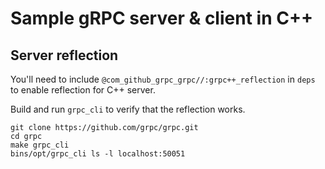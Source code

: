 # Sample gRPC server & client in C++

## Server reflection

You'll need to include `@com_github_grpc_grpc//:grpc++_reflection` in `deps` to enable reflection
for C++ server.

Build and run `grpc_cli` to verify that the reflection works.

```shell
git clone https://github.com/grpc/grpc.git
cd grpc
make grpc_cli
bins/opt/grpc_cli ls -l localhost:50051
```
